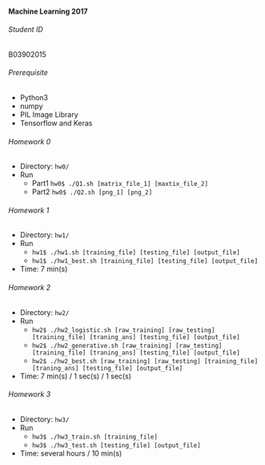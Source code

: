 #### Machine Learning 2017
###### Student ID
B03902015


###### Prerequisite
* Python3
* numpy
* PIL Image Library
* Tensorflow and Keras


###### Homework 0
* Directory: `hw0/`
* Run
    * Part1 `hw0$ ./Q1.sh [matrix_file_1] [maxtix_file_2]`
	* Part2 `hw0$ ./Q2.sh [png_1] [png_2]`


###### Homework 1
* Directory: `hw1/`
* Run
	* `hw1$ ./hw1.sh [training_file] [testing_file] [output_file]`
	* `hw1$ ./hw1_best.sh [training_file] [testing_file] [output_file]`
* Time: 7 min(s)


###### Homework 2
* Directory: `hw2/`
* Run
	* `hw2$ ./hw2_logistic.sh [raw_training] [raw_testing] [training_file] [traning_ans] [testing_file] [output_file]`
	* `hw2$ ./hw2_generative.sh [raw_training] [raw_testing] [training_file] [traning_ans] [testing_file] [output_file]`
	* `hw2$ ./hw2_best.sh [raw_training] [raw_testing] [training_file] [traning_ans] [testing_file] [output_file]`
* Time: 7 min(s) / 1 sec(s) / 1 sec(s)


###### Homework 3
* Directory: `hw3/`
* Run
	* `hw3$ ./hw3_train.sh [training_file]`
	* `hw3$ ./hw3_test.sh [testing_file] [output_file]`
* Time: several hours / 10 min(s)

